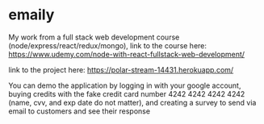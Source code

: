 # emaily
My work from a full stack web development course (node/express/react/redux/mongo), link to the course here: https://www.udemy.com/node-with-react-fullstack-web-development/

link to the project here: https://polar-stream-14431.herokuapp.com/

You can demo the application by logging in with your google account, buying credits with the fake credit card number 4242 4242 4242 4242 (name, cvv, and exp date do not matter), and creating a survey to send via email to customers and see their response




